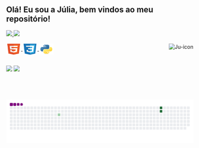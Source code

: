 ## Olá! Eu sou a Júlia, bem vindos ao meu repositório!

<div>
  <a href="https://github.com/jufaela">
  <img height="130em" src="https://github-readme-stats.vercel.app/api?username=jufaela&show_icons=true&theme=dracula&include_all_commits=true&count_private=true"/>
  <img height="130em" src="https://github-readme-stats.vercel.app/api/top-langs/?username=jufaela&layout=compact&langs_count=7&theme=dracula"/>
</div>
  
<div style="display: inline_block"><br>
  <img align="center" alt="Ju-HTML" height="30" width="40" src="https://raw.githubusercontent.com/devicons/devicon/master/icons/html5/html5-original.svg">
  <img align="center" alt="Ju-CSS" height="30" width="40" src="https://raw.githubusercontent.com/devicons/devicon/master/icons/css3/css3-original.svg">
  <img align="center" alt="Ju-Python" height="30" width="40" src="https://raw.githubusercontent.com/devicons/devicon/master/icons/python/python-original.svg">
  <img height="150em" align="right" alt="Ju-icon" src="https://i.picasion.com/pic91/4c8d8a58ab5b9dbda466e26fbfd405db.gif">
</div>
  
  ##
  
  <div> 
  <a href = "mailto:juliarafaelateixeiraandrade@gmail.com"><img src="https://img.shields.io/badge/-Gmail-%23333?style=for-the-badge&logo=gmail&logoColor=white" target="_blank"></a>
  <a href="https://www.linkedin.com/in/j%C3%BAlia-andrade-1195a121a/" target="_blank"><img src="https://img.shields.io/badge/-LinkedIn-%230077B5?style=for-the-badge&logo=linkedin&logoColor=white" target="_blank"></a> 
  
  ![snake gif](https://raw.githubusercontent.com/jufaela/jufaela/output/github-contribution-grid-snake.gif)
 </div>

